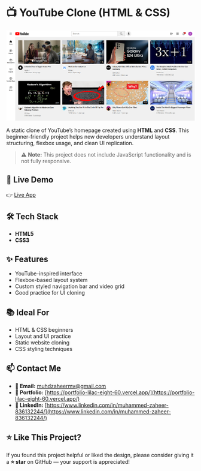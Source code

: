 # 📺 YouTube Clone (HTML & CSS)

![Homepage](./Thumbnails/yt.png)

A static clone of YouTube’s homepage created using **HTML** and **CSS**. This beginner-friendly project helps new developers understand layout structuring, flexbox usage, and clean UI replication.

> ⚠️ **Note:** This project does not include JavaScript functionality and is not fully responsive.

## 🚀 Live Demo

👉 [Live App](https://youtube-clone-html-css-rho.vercel.app/)

## 🛠️ Tech Stack

- **HTML5**
- **CSS3**

## ✨ Features

- YouTube-inspired interface
- Flexbox-based layout system
- Custom styled navigation bar and video grid
- Good practice for UI cloning



## 📚 Ideal For

- HTML & CSS beginners
- Layout and UI practice
- Static website cloning
- CSS styling techniques

## 📫 Contact Me

- **📧 Email:** muhdzaheermv@gmail.com  
- **🔗 Portfolio:** [https://portfolio-lilac-eight-60.vercel.app/](https://portfolio-lilac-eight-60.vercel.app/)  
- **💼 LinkedIn:** [https://www.linkedin.com/in/muhammed-zaheer-836132244/](https://www.linkedin.com/in/muhammed-zaheer-836132244/)

## ⭐ Like This Project?

If you found this project helpful or liked the design, please consider giving it a **⭐ star** on GitHub — your support is appreciated!

